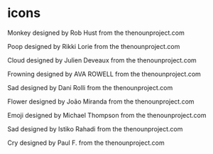 icons
=====
Monkey designed by Rob Hust from the thenounproject.com

Poop designed by Rikki Lorie from the thenounproject.com

Cloud designed by Julien Deveaux from the thenounproject.com

Frowning designed by AVA ROWELL from the thenounproject.com

Sad designed by Dani Rolli from the thenounproject.com

Flower designed by João Miranda from the thenounproject.com

Emoji designed by Michael Thompson from the thenounproject.com

Sad designed by Istiko Rahadi from the thenounproject.com

Cry designed by Paul F. from the thenounproject.com
